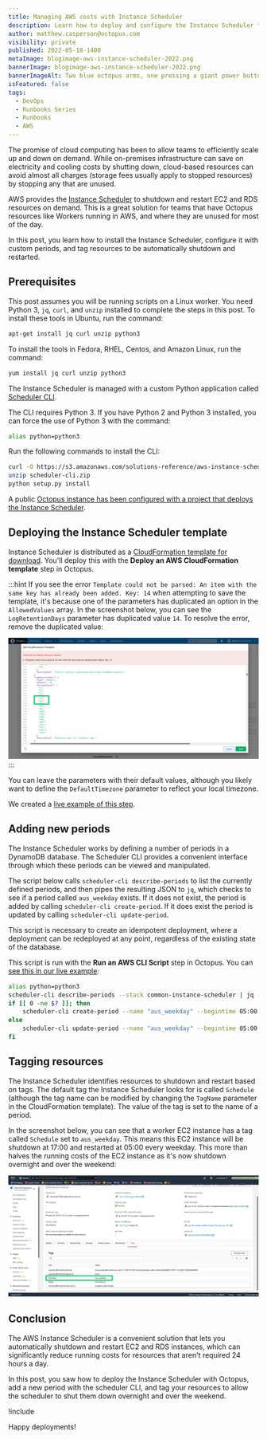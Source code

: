 ```yaml
---
title: Managing AWS costs with Instance Scheduler
description: Learn how to deploy and configure the Instance Scheduler to shutdown unused AWS resources.
author: matthew.casperson@octopus.com
visibility: private
published: 2022-05-18-1400
metaImage: blogimage-aws-instance-scheduler-2022.png
bannerImage: blogimage-aws-instance-scheduler-2022.png
bannerImageAlt: Two blue octopus arms, one pressing a giant power button, the other wearing a wrist watch.
isFeatured: false
tags: 
  - DevOps
  - Runbooks Series
  - Runbooks
  - AWS
---
```


The promise of cloud computing has been to allow teams to efficiently scale up and down on demand. While on-premises infrastructure can save on electricity and cooling costs by shutting down, cloud-based resources can avoid almost all charges (storage fees usually apply to stopped resources) by stopping any that are unused.

AWS provides the [Instance Scheduler](https://aws.amazon.com/solutions/implementations/instance-scheduler/) to shutdown and restart EC2 and RDS resources on demand. This is a great solution for teams that have Octopus resources like Workers running in AWS, and where they are unused for most of the day.

In this post, you learn how to install the Instance Scheduler, configure it with custom periods, and tag resources to be automatically shutdown and restarted.

## Prerequisites

This post assumes you will be running scripts on a Linux worker. You need Python 3, `jq`, `curl`, and `unzip` installed to complete the steps in this post. To install these tools in Ubuntu, run the command:

```bash
apt-get install jq curl unzip python3
```

To install the tools in Fedora, RHEL, Centos, and Amazon Linux, run the command:

```bash
yum install jq curl unzip python3
```

The Instance Scheduler is managed with a custom Python application called [Scheduler CLI](https://docs.aws.amazon.com/solutions/latest/instance-scheduler/scheduler-cli.html). 

The CLI requires Python 3. If you have Python 2 and Python 3 installed, you can force the use of Python 3 with the command:

```bash
alias python=python3
```

Run the following commands to install the CLI:

```bash
curl -O https://s3.amazonaws.com/solutions-reference/aws-instance-scheduler/latest/scheduler-cli.zip
unzip scheduler-cli.zip
python setup.py install
```

A public [Octopus instance has been configured with a project that deploys the Instance Scheduler](https://tenpillars.octopus.app/app#/Spaces-42/projects/aws-instance-scheduler/deployments).

## Deploying the Instance Scheduler template

Instance Scheduler is distributed as a [CloudFormation template for download](https://s3.amazonaws.com/solutions-reference/aws-instance-scheduler/latest/aws-instance-scheduler.template). You'll deploy this with the **Deploy an AWS CloudFormation template** step in Octopus.

:::hint
If you see the error `Template could not be parsed: An item with the same key has already been added. Key: 14` when attempting to save the template, it's because one of the parameters has duplicated an option in the `AllowedValues` array. In the screenshot below, you can see the `LogRetentionDays` parameter has duplicated value `14`. To resolve the error, remove the duplicated value:

![Parameter Error](paramaters-error.png "width=500")
:::

You can leave the parameters with their default values, although you likely want to define the `DefaultTimezone` parameter to reflect your local timezone.

We created a [live example of this step](https://tenpillars.octopus.app/app#/Spaces-42/projects/aws-instance-scheduler/deployments/process/steps?actionId=4ba7211f-0531-48e6-8f88-de70b770595b).

## Adding new periods

The Instance Scheduler works by defining a number of periods in a DynamoDB database. The Scheduler CLI provides a convenient interface through which these periods can be viewed and manipulated.

The script below calls `scheduler-cli describe-periods` to list the currently defined periods, and then pipes the resulting JSON to `jq`, which checks to see if a period called `aus_weekday` exists. If it does not exist, the period is added by calling `scheduler-cli create-period`. If it does exist the period is updated by calling `scheduler-cli update-period`.

This script is necessary to create an idempotent deployment, where a deployment can be redeployed at any point, regardless of the existing state of the database.

This script is run with the **Run an AWS CLI Script** step in Octopus. You can [see this in our live example](https://tenpillars.octopus.app/app#/Spaces-42/projects/aws-instance-scheduler/deployments/process/steps?actionId=05a40c92-e81a-4882-a6eb-49415f5d23e5):

```bash
alias python=python3
scheduler-cli describe-periods --stack common-instance-scheduler | jq -e '.Periods|any(.Name == "aus_weekday")' > /dev/null
if [[ 0 -ne $? ]]; then
	scheduler-cli create-period --name "aus_weekday" --begintime 05:00 --endtime 17:00 --weekdays mon-fri --stack common-instance-scheduler
else
	scheduler-cli update-period --name "aus_weekday" --begintime 05:00 --endtime 17:00 --weekdays mon-fri --stack common-instance-scheduler
fi
```

## Tagging resources

The Instance Scheduler identifies resources to shutdown and restart based on tags. The default tag the Instance Scheduler looks for is called `Schedule` (although the tag name can be modified by changing the `TagName` parameter in the CloudFormation template). The value of the tag is set to the name of a period.

In the screenshot below, you can see that a worker EC2 instance has a tag called `Schedule` set to `aus_weekday`. This means this EC2 instance will be shutdown at 17:00 and restarted at 05:00 every weekday. This more than halves the running costs of the EC2 instance as it's now shutdown overnight and over the weekend:

![Tagged EC2 instance](tagged-ec2.png "width=500")

## Conclusion

The AWS Instance Scheduler is a convenient solution that lets you automatically shutdown and restart EC2 and RDS instances, which can significantly reduce running costs for resources that aren't required 24 hours a day.

In this post, you saw how to deploy the Instance Scheduler with Octopus, add a new period with the scheduler CLI, and tag your resources to allow the scheduler to shut them down overnight and over the weekend.

!include <q2-2022-newsletter-cta>

Happy deployments!